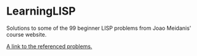 # LearningLISP
Solutions to some of the 99 beginner LISP problems from Joao Meidanis' course website.

<a href="https://www.ic.unicamp.br/~meidanis/courses/problemas-lisp/L-99_Ninety-Nine_Lisp_Problems.html">A link to the referenced problems.</a>

